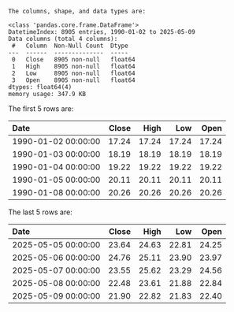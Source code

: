 ```text
The columns, shape, and data types are:

<class 'pandas.core.frame.DataFrame'>
DatetimeIndex: 8905 entries, 1990-01-02 to 2025-05-09
Data columns (total 4 columns):
 #   Column  Non-Null Count  Dtype  
---  ------  --------------  -----  
 0   Close   8905 non-null   float64
 1   High    8905 non-null   float64
 2   Low     8905 non-null   float64
 3   Open    8905 non-null   float64
dtypes: float64(4)
memory usage: 347.9 KB

```

The first 5 rows are:

| Date                |   Close |   High |   Low |   Open |
|:--------------------|--------:|-------:|------:|-------:|
| 1990-01-02 00:00:00 |   17.24 |  17.24 | 17.24 |  17.24 |
| 1990-01-03 00:00:00 |   18.19 |  18.19 | 18.19 |  18.19 |
| 1990-01-04 00:00:00 |   19.22 |  19.22 | 19.22 |  19.22 |
| 1990-01-05 00:00:00 |   20.11 |  20.11 | 20.11 |  20.11 |
| 1990-01-08 00:00:00 |   20.26 |  20.26 | 20.26 |  20.26 |

The last 5 rows are:

| Date                |   Close |   High |   Low |   Open |
|:--------------------|--------:|-------:|------:|-------:|
| 2025-05-05 00:00:00 |   23.64 |  24.63 | 22.81 |  24.25 |
| 2025-05-06 00:00:00 |   24.76 |  25.11 | 23.90 |  23.97 |
| 2025-05-07 00:00:00 |   23.55 |  25.62 | 23.29 |  24.56 |
| 2025-05-08 00:00:00 |   22.48 |  23.61 | 21.88 |  22.84 |
| 2025-05-09 00:00:00 |   21.90 |  22.82 | 21.83 |  22.40 |